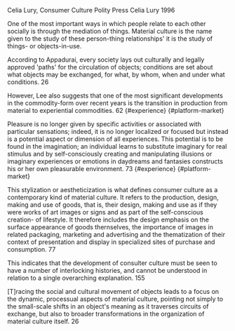 ﻿Celia Lury, Consumer Culture Polity Press Celia Lury 1996

One of the most important ways in which people relate to each other socially is through the mediation of things. Material culture is the name given to the study of these person-thing relationships' it is the study of things- or objects-in-use. 

According to Appadurai, every society lays out culturally and legally approved 'paths' for the circulation of objects; conditions are set about what objects may be exchanged, for what, by whom, when and under what conditions. 26

However, Lee also suggests that one of the most significant developments in the commodity-form over recent years is the transition in production from material to experiential commodities. 62 {#experience} {#platform-market}

Pleasure is no longer given by specific activities or associated with particular sensations; indeed, it is no longer localized or focused but instead is a potential aspect or dimension of all experiences. This potential is to be found in the imagination; an individual learns to substitute imaginary for real stimulus and by self-consciously creating and manipulating illusions or imaginary experiences or emotions in daydreams and fantasies constructs his or her own pleasurable environment. 73 {#experience} {#platform-market}

This stylization or aestheticization is what defines consumer culture as a contemporary kind of material culture. It refers to the production, design, making and use of goods, that is,  their design, making and use as if they were works of art images or signs and as part of the self-conscious creation- of lifestyle. It therefore includes the design emphasis on the surface appearance of goods thernselves, the importance of images in related packaging,  marketing and advertising and the thematization of their context of presentation and display in specialized sites of purchase and consumption. 77

This indicates that the development of consulter culture must be seen to have a number of interlocking histories, and cannot be understood in relation to a single overarching explanation. 155

[T]racing the social and cultural movement of objects leads to a focus on the dynamic, processual aspects of material culture, pointing not simply to the small-scale shifts in an object's meaning as it traverses circuits of exchange, but also to broader transformations in the organization of material culture itself. 26
